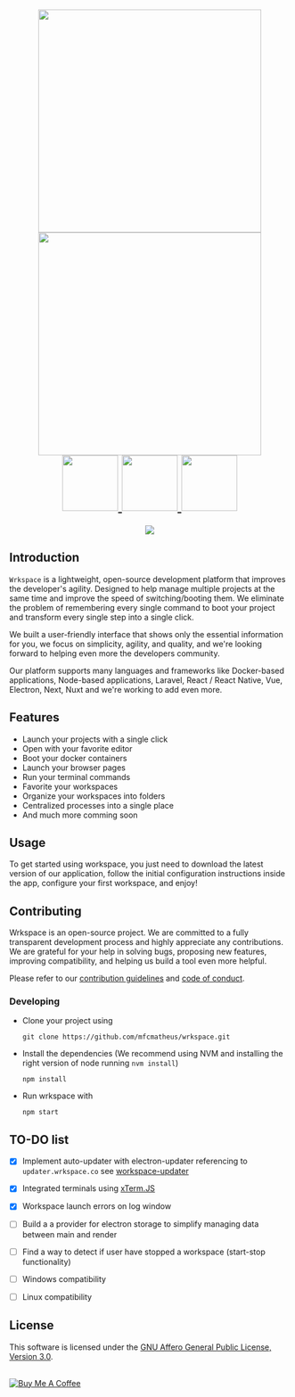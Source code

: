 <h1 align="center">
  <a href="https://wrkspace.co/#gh-light-mode-only">
  <img src="https://wrkspace.co/static/logo-complete-light.png" width="400px">
  </a>
  <a href="https://wrkspace.co/#gh-dark-mode-only">
  <img src="https://wrkspace.co/static/logo-complete-dark.png" width="400px">
  </a>
  <br />

  <a href="https://wrkspace.co/">
  <img src="https://wrkspace.co/static/badges/official-badge.png" width="100px">
  </a>
  <a href="https://github.com/mfcmatheus/wrkspace/actions/workflows/main.yml">
  <img src="https://wrkspace.co/static/badges/build-badge.png" width="100px">
  </a>
  <a href="https://github.com/mfcmatheus/wrkspace/blob/master/LICENSE">
  <img src="https://wrkspace.co/static/badges/license-badge.png" width="100px">
  </a>
</h1>

<p align="center">
  <img src="https://wrkspace.co/static/gh-banner.png">
</p>

## Introduction

`Wrkspace` is a lightweight, open-source development platform that improves the developer's agility. Designed to help manage multiple projects at the same time and improve the speed of switching/booting them. We eliminate the problem of remembering every single command to boot your project and transform every single step into a single click.

We built a user-friendly interface that shows only the essential information for you, we focus on simplicity, agility, and quality, and we're looking forward to helping even more the developers community.

Our platform supports many languages and frameworks like Docker-based applications, Node-based applications, Laravel, React / React Native, Vue, Electron, Next, Nuxt and we're working to add even more.

## Features
- Launch your projects with a single click
- Open with your favorite editor
- Boot your docker containers
- Launch your browser pages
- Run your terminal commands
- Favorite your workspaces
- Organize your workspaces into folders
- Centralized processes into a single place
- And much more comming soon

## Usage
To get started using workspace, you just need to download the latest version of our application, follow the initial configuration instructions inside the app, configure your first workspace, and enjoy!

## Contributing
Wrkspace is an open-source project. We are committed to a fully transparent development process and highly appreciate any contributions. We are grateful for your help in solving bugs, proposing new features, improving compatibility, and helping us build a tool even more helpful. 

Please refer to our [contribution guidelines](./CONTRIBUTING.md) and [code of conduct](./CODE_OF_CONDUCT.md).

### Developing
- Clone your project using
  ```
  git clone https://github.com/mfcmatheus/wrkspace.git
  ```

- Install the dependencies (We recommend using NVM and installing the right version of node running `nvm install`)
  ```
  npm install
  ```

- Run wrkspace with
  ```
  npm start
  ```

## TO-DO list
- [x] Implement auto-updater with electron-updater referencing to `updater.wrkspace.co` see [workspace-updater](https://github.com/mfcmatheus/wrkspace-updater)
- [x] Integrated terminals using [xTerm.JS](https://xtermjs.org/)
- [x] Workspace launch errors on log window
- [ ] Build a a provider for electron storage to simplify managing data between main and render
- [ ] Find a way to detect if user have stopped a workspace (start-stop functionality)
- [ ] Windows compatibility
- [ ] Linux compatibility


## License
This software is licensed under the [GNU Affero General Public License, Version 3.0](./LICENSE).

<br />

<a href="https://www.buymeacoffee.com/mfcmatheus" target="_blank">
  <img src="https://www.buymeacoffee.com/assets/img/guidelines/download-assets-sm-2.svg" alt="Buy Me A Coffee"/>
</a>
